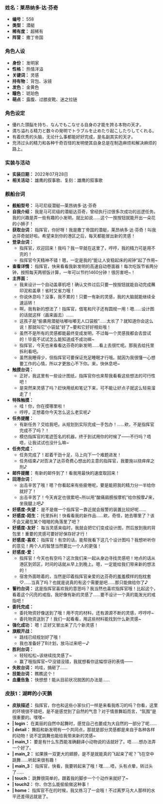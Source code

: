 ### 姓名：莱昂纳多·达·芬奇
* **编号：** 558
* **类型：** 潜艇
* **稀有度：** 超稀有
* **阵营：** 撒丁帝国


### 角色人设
* **身份：** 发明家
* **性格：** 热情洋溢
* **关键词：** 灵感
* **持有物：** 背包、泳镜
* **发色：** 金黄色
* **瞳色：** 琥珀色
* **萌点：** 露腹、过膝皮靴、迷之拉链


### 角色设定
* 優れた頭脳を持ち、なんでもこなせる自身の才能を誇る本物の天才。
* 満ち溢れる精力と数々の発明でトラブルを止めたり起こしたりしてくれる。
* 有着优秀的头脑，无论什么事都能好好完成，是名副其实的天才。
* 充沛过头的精力和各种千奇百怪的发明使其自身总是在制造麻烦和解决麻烦的路上。


### 实装与活动
* **实装日期：** 2022年07月28日
* **相关活动：** 雄鹰的叙事歌、复刻：雄鹰的叙事歌


### 舰船台词
* **舰船型号：** 马可尼级潜艇—莱昂纳多·达·芬奇
* **自我介绍：** 我是马可尼级的潜艇达芬奇，曾经执行过很多次成功的巡逻任务。我的兴趣是弄一些有趣的小发明，就比如说……这个一按按钮就能开出一朵花的小狮子！
* **获取台词：** 指挥官，你好呀！我是撒丁帝国的潜艇，莱昂纳多·达·芬奇！叫我达芬奇就好啦。希望来到你的港区之后，每天都能冒出新的灵感！
* **登录台词：**
  * 指挥官，欢迎回来！我吗？我一早就在这里了，哼哼，我的精力可是用不完的！
  * 指挥官今天精神不错！嗯，一定是我的“能让人安稳起床的闹钟”起了作用~
* **查看详情：** 指挥官，快来看看我新发明的高速自动卷面器！每次吃饭节省两分钟，按照每天两顿饭计算，一年可以节约1460分钟！很厉害吧~！
* **主界面：**
  * 我来设计一个自动盖章机吧！确认文件过后只要一按按钮就能自动完成蘸印泥和盖章！省时又省力哦！
  * 你说休息吗？没事，我不累的！只要一有新的灵感，我的大脑就能继续全速运转！
  * 啊，我有新的想法了！指挥官，借笔和尺子还有圆规一用！嗯……设计图的话就这样（画来画去）……
  * 这孩子是“偷袭用潜艇咕嘟咕嘟无人口袋舰”……太长了？就知道你会这么说！那就叫它“小袋鼠”好了~要和它好好相处哦！
  * 虽然不是所有的灵感都能最终变成发明，不过每一个灵感我都会去尝试的！毕竟不试试怎么能知道成不成功嘛~
  * 指挥官，今天也来看看达芬奇的新发明……看上去很忙呢。那我去给托里拆利看吧。
  * 虽然我睡得少，但指挥官可要保证充足睡眠才行哦。就因为我很懂一心想要工作的心情，所以才更放心不下你。来，快休息吧~
* **触摸台词：**
  * 正好，我这里有一些设计图纸，指挥官你也来帮我看看这些想法的可行性吧！
  * 是突然来灵感了吗？赶快用纸和笔记下来，可不能让好点子就这么轻易溜走了！
* **特殊触摸：**
  * 哇！你，你在摸哪里啦！
  * 哼哼，正想着你今天怎么这么老实呢♪
* **任务提醒：**
  * 有新任务？交给我吧，从规划到实际完成一手包办！……欸，不是指挥官完成不了吗？！
  * 模仿指挥官的笔迹签名的机器，终于到试用你的时候了——不行吗？唔唔，让我试试也没什么嘛~
* **任务完成：**
  * 任务完成了！趁着干劲十足，马上向下一个难题进发！
  * 任务结束♪对否决了达芬奇费心想出的主意的指挥官，我要施以挠痒痒之刑♪
* **邮件提醒：** 有新的邮件到了！看我用最快的速度取回来！
* **回港台词：**
  * 出击辛苦了哦！嗯？你看起来有些疲倦呢，要是能把我的精力分一半给你就好了！
  * 出击辛苦了！今天肯定也很累吧~所以用“酸痛肩膀按摩机”给你按摩♪来，坐我腿上吧♪
* **好感度-失望：** 是不是做一个指挥官一靠近就会报警的装置比较好呢……
* **好感度-陌生：** 托里拆利！快看看我的新作品……欸，奇怪，她去哪里了？该不会又藏在某个暗暗的角落里了吧？
* **好感度-友好：** 每当灵感来临时，我就会把它们变成设计图，然后放到我的背包里！重要的灵感可要好好保存好才行！
* **好感度-喜欢：** 指挥官！有空的话，能帮我看下这几个设计图吗？我想听听你的意见！两个人的智慧当然要比一个人的更强！
* **好感度-爱：**
  * 指挥官！今天也有空吗？这次我们来一起从身边寻找灵感吧！地点的话从港区到郊区，时间的话就从早上到晚上。嗯，一定能给我们带来新的想法的！
  * 宿舍外面晾着的，当然是印着指挥官亲爱的达芬奇的羞羞模样的抱枕套♡……当真了吗？也就是说真的有这个需要是吧……那只能做给你了♪
* **誓约台词：** 这是指挥官喜欢我的意思吗？我当然也喜欢指挥官哦！比起这个，看着这个闪亮的戒指，我好像有新的灵感了……要不设计一个真的能发光的戒指吧！
* **委托完成：**
  * 委托物资好像送到了哦！用不完的材料，还有源源不断的灵感，哼哼哼~
  * 委托物资送到了！我们一起看看，用这些材料能找到什么新灵感~
* **强化成功：** 嗯！正好又冒出来了几个新灵感！
* **旗舰开战：**
  * 路线已经规划好了哦！
  * 我也准备好了B计划，放马过来吧ー♪
* **胜利台词：**
  * 轻轻松松~该继续找灵感了~
  * 赢了哦指挥官~♡没错没错，我就想看你这幅惊讶的表情——
* **失败台词：** 呜哇，搞砸了……
* **技能台词：** 瞧瞧这个！
* **血量告急：** 快想想！能从目前状况脱困的办法是……


### 皮肤1：湖畔的小天鹅
* **皮肤描述：** 指挥官，你也和这些小家伙们一样是来看我练习的吗？你看，这里的环境很不错吧，是不是感觉到了自然的气息？对于情景舞蹈而言，“氛围”是很重要的。嘿嘿~
* **| login：** 在美丽的自然中起舞时，感觉自己也要成为大自然的一部分了呢……
* **| detail：** 舞蹈和新发明有一个共同点，那就是部分灵感都是来自于各种各样的动物！说不定跳舞也能给我带来新的灵感~
* **| main_1：** 要是有什么东西能准确翻译小动物说的话就好了。唔……想办法弄一个好了。
* **| main_2：** 如果换一双更大的翅膀，是不是就能真的飞起来了呢？飞在空中跳舞……听起来很有趣！
* **| main_3：** 指挥官，快看，我要转起来了哦！嘿……唔，头有点晕，转过头了……
* **| touch：** 跳舞很简单的，跟着我的脚步一个个动作来就好了~
* **| touch2：** 你、你怎么能偷偷做这种事！
* **| home：** 指挥官不在的时候，我又练习了一会哦！不过离罗马大人那样的水平还差得远就是了。
